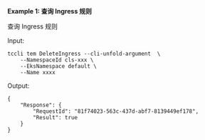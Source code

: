 **Example 1: 查询 Ingress 规则**

查询 Ingress 规则

Input: 

```
tccli tem DeleteIngress --cli-unfold-argument  \
    --NamespaceId cls-xxx \
    --EksNamespace default \
    --Name xxxx
```

Output: 
```
{
    "Response": {
        "RequestId": "81f74023-563c-437d-abf7-8139449ef178",
        "Result": true
    }
}
```

